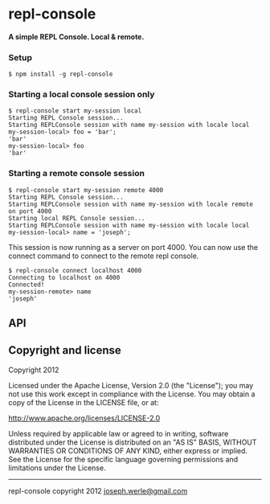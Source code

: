# repl-console
#### A simple REPL Console. Local & remote.

### Setup
```
$ npm install -g repl-console
```

### Starting a local console session only
```
$ repl-console start my-session local
Starting REPL Console session...
Starting REPLConsole session with name my-session with locale local
my-session-local> foo = 'bar';
'bar'
my-session-local> foo
'bar'
```

### Starting a remote console session
```
$ repl-console start my-session remote 4000
Starting REPL Console session...
Starting REPLConsole session with name my-session with locale remote on port 4000
Starting local REPL Console session...
Starting REPLConsole session with name my-session with locale local
my-session-local> name = 'joseph';
```

This session is now running as a server on port 4000. You can now use the connect
command to connect to the remote repl console.
```
$ repl-console connect localhost 4000
Connecting to localhost on 4000
Connected!
my-session-remote> name
'joseph'
```

## API


Copyright and license
---------------------

Copyright 2012

Licensed under the Apache License, Version 2.0 (the "License");
you may not use this work except in compliance with the License.
You may obtain a copy of the License in the LICENSE file, or at:

   http://www.apache.org/licenses/LICENSE-2.0

Unless required by applicable law or agreed to in writing, software
distributed under the License is distributed on an "AS IS" BASIS,
WITHOUT WARRANTIES OR CONDITIONS OF ANY KIND, either express or implied.
See the License for the specific language governing permissions and
limitations under the License.

- - -
repl-console copyright 2012
joseph.werle@gmail.com